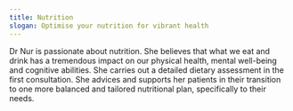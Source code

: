 ```yaml
---
title: Nutrition
slogan: Optimise your nutrition for vibrant health
---
```


Dr Nur is passionate about nutrition. She believes that what we eat and drink has a tremendous impact on our physical health, mental well-being and cognitive abilities. She carries out a detailed dietary assessment in the first consultation. She advices and supports her patients in their transition to one more balanced and tailored nutritional plan, specifically to their needs.
